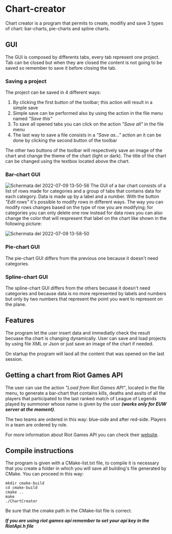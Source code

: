 # Chart-creator
Chart creator is a program that permits to create, modifiy and save 3 types of chart: bar-charts, pie-charts and spline charts.
## GUI
The GUI is composed by differents tabs, every tab represent one project. Tab can be closed but when they are closed the content is not going to be saved so remember to save it before closing the tab.
### Saving a project
The project can be saved in 4 different ways:
1. By clicking the first button of the toolbar; this action will result in a simple save
2. Simple save can be performed also by using the action in the file menu named *"Save this"*
3. To save all opened tabs you can click on the action *"Save all"* in the file menu
4. The last way to save a file consists in a *"Save as..."* action an it can be done by clicking the second button of the toolbar

The other two buttons of the toolbar will respectively save an image of the chart and change the theme of the chart (light or dark). The title of the chart can be changed using the textbox located above the chart.
### Bar-chart GUI
![Schermata del 2022-07-09 13-50-56](https://user-images.githubusercontent.com/83554213/178104439-f6b26984-90c1-49c5-a6d7-c856d7edc975.png)
The GUI of a bar chart consists of a list of rows made for categories and a group of tabs that contains data for each category. Data is made up by a label and a number. With the button *"Edit rows"* it's possible to modify rows in different ways. The way you can modify rows changes based on the type of row you are modifying; for categories you can only delete one row instead for data rows you can also change the color that will respresent that label on the chart like shown in the following picture:

![Schermata del 2022-07-09 13-58-50](https://user-images.githubusercontent.com/83554213/178105041-118385d3-d436-47b8-ac80-833fc1c64274.png)
### Pie-chart GUI
The pie-chart GUI differs from the previous one because it doesn't need categories.
### Spline-chart GUI
The spline-chart GUI differs from the others becuase it  doesn't need categories and because data is no more represented by labels and numbers but only by two numbers that represent the point you want to represent on the plane.
## Features
The program let the user insert data and immediatly check the result becuase tha chart is changing dynamically. User can save and load projects by using file XML or Json or just save an image of the chart if needed.

On startup the program will laod all the content that was opened on the last session.
## Getting a chart from Riot Games API
The user can use the action *"Load from Riot Games API"*, located in the file menu, to generate a bar-chart that contains kills, deaths and assits of all the players that participated to the last ranked match of League of Legends played by summoner whose name is given by the user ***(works only for EUW server at the moment)***.

The two teams are ordered in this way: blue-side and after red-side. Players in a team are ordered by role.

For more information about Riot Games API you can check their [website](https://developer.riotgames.com/).
## Compile instructions
The program is given with a CMake-list.txt file, to compile it is necessary that you create a folder in which you will save all building's file generated by CMake. You can proceed in this way:

```
mkdir cmake-build
cd cmake-build
cmake ..
make
./ChartCreator
```
Be sure that the cmake path in the CMake-list file is correct.

***If you are using riot games api remember to set your api key in the RiotApi.h file***
